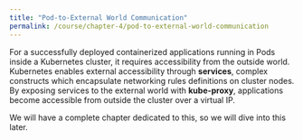 ```yaml
---
title: "Pod-to-External World Communication"
permalink: /course/chapter-4/pod-to-external-world-communication
---
```

For a successfully deployed containerized applications running in Pods inside a Kubernetes cluster, it requires accessibility from the outside world. Kubernetes enables external accessibility through **services**, complex constructs which encapsulate networking rules definitions on cluster nodes. By exposing services to the external world with **kube-proxy**, applications become accessible from outside the cluster over a virtual IP.

We will have a complete chapter dedicated to this, so we will dive into this later.